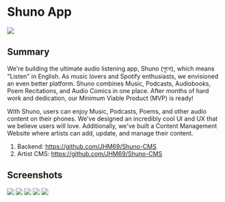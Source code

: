 # Shuno App
![](https://github.com/JHM69/Shuno-CMS/blob/main/public/logo.png?raw=true)
## Summary
We're building the ultimate audio listening app, Shuno (শুনো), which means "Listen" in English. As music lovers and Spotify enthusiasts, we envisioned an even better platform. Shuno combines Music, Podcasts, Audiobooks, Poem Recitations, and Audio Comics in one place. After months of hard work and dedication, our Minimum Viable Product (MVP) is ready!

With Shuno, users can enjoy Music, Podcasts, Poems, and other audio content on their phones. We've designed an incredibly cool UI and UX that we believe users will love. Additionally, we've built a Content Management Website where artists can add, update, and manage their content.

1. Backend: https://github.com/JHM69/Shuno-CMS
2. Artist CMS: https://github.com/JHM69/Shuno-CMS

## Screenshots
![](/assets/1.jpg)
![](/assets/2.jpg)
![](/assets/3.jpg)
![](/assets/4.jpg)
![](/assets/5.jpg)
